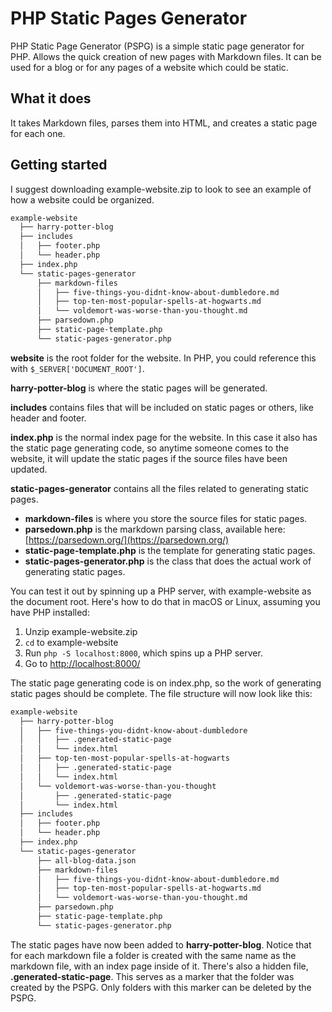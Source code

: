 # PHP Static Pages Generator

PHP Static Page Generator (PSPG) is a simple static page generator for PHP. Allows the quick creation of new pages with Markdown files. It can be used for a blog or for any pages of a website which could be static.

## What it does
It takes Markdown files, parses them into HTML, and creates a static page for each one.

## Getting started
I suggest downloading example-website.zip to look to see an example of how a website could be organized.

```bash
example-website
  ├── harry-potter-blog
  ├── includes
  │   ├── footer.php
  │   └── header.php
  ├── index.php
  └── static-pages-generator
      ├── markdown-files
      │   ├── five-things-you-didnt-know-about-dumbledore.md
      │   ├── top-ten-most-popular-spells-at-hogwarts.md
      │   └── voldemort-was-worse-than-you-thought.md
      ├── parsedown.php
      ├── static-page-template.php
      └── static-pages-generator.php
```

**website** is the root folder for the website. In PHP, you could reference this with `$_SERVER['DOCUMENT_ROOT']`.

**harry-potter-blog** is where the static pages will be generated.

**includes** contains files that will be included on static pages or others, like header and footer.

**index.php** is the normal index page for the website. In this case it also has the static page generating code, so anytime someone comes to the website, it will update the static pages if the source files have been updated.

**static-pages-generator** contains all the files related to generating static pages.
 - **markdown-files** is where you store the source files for static pages.
 - **parsedown.php** is the markdown parsing class, available here: [https://parsedown.org/](https://parsedown.org/)
 - **static-page-template.php** is the template for generating static pages.
 - **static-pages-generator.php** is the class that does the actual work of generating static pages.

You can test it out by spinning up a PHP server, with example-website as the document root. Here's how to do that in macOS or Linux, assuming you have PHP installed:

1. Unzip example-website.zip
2. `cd` to example-website
3. Run `php -S localhost:8000`, which spins up a PHP server.
4. Go to [http://localhost:8000/](http://localhost:8000/)

The static page generating code is on index.php, so the work of generating static pages should be complete. The file structure will now look like this:

```bash
example-website
  ├── harry-potter-blog
  │   ├── five-things-you-didnt-know-about-dumbledore
  │   │   ├── .generated-static-page
  │   │   └── index.html
  │   ├── top-ten-most-popular-spells-at-hogwarts
  │   │   ├── .generated-static-page
  │   │   └── index.html
  │   └── voldemort-was-worse-than-you-thought
  │       ├── .generated-static-page
  │       └── index.html
  ├── includes
  │   ├── footer.php
  │   └── header.php
  ├── index.php
  └── static-pages-generator
      ├── all-blog-data.json
      ├── markdown-files
      │   ├── five-things-you-didnt-know-about-dumbledore.md
      │   ├── top-ten-most-popular-spells-at-hogwarts.md
      │   └── voldemort-was-worse-than-you-thought.md
      ├── parsedown.php
      ├── static-page-template.php
      └── static-pages-generator.php
```

The static pages have now been added to  **harry-potter-blog**. Notice that for each markdown file a folder is created with the same name as the markdown file, with an index page inside of it. There's also a hidden file, **.generated-static-page**. This serves as a marker that the folder was created by the PSPG. Only folders with this marker can be deleted by the PSPG.


